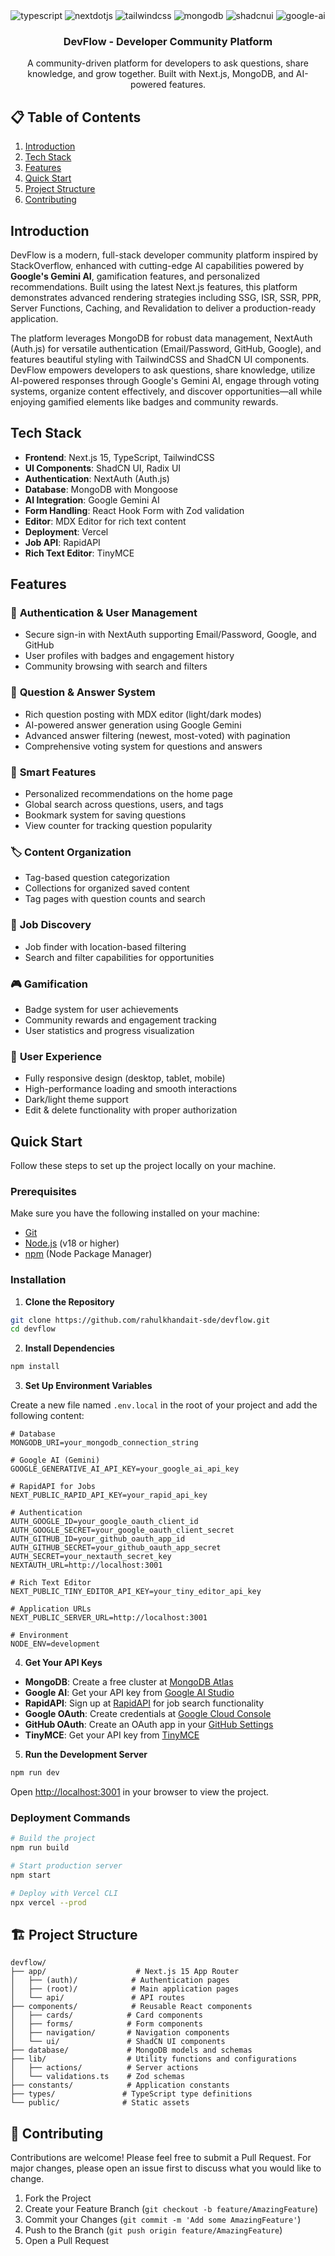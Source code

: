 <div align="center">
    <div>
    <img src="https://img.shields.io/badge/-TypeScript-black?style=for-the-badge&logoColor=white&logo=typescript&color=3178C6" alt="typescript" />
    <img src="https://img.shields.io/badge/-Next_JS-black?style=for-the-badge&logoColor=white&logo=nextdotjs&color=000000" alt="nextdotjs" />
    <img src="https://img.shields.io/badge/-Tailwind_CSS-black?style=for-the-badge&logoColor=white&logo=tailwindcss&color=06B6D4" alt="tailwindcss" />
    <img src="https://img.shields.io/badge/-MongoDB-black?style=for-the-badge&logoColor=white&logo=mongodb&color=47A248" alt="mongodb" />
    <img src="https://img.shields.io/badge/-ShadCN_UI-black?style=for-the-badge&logoColor=white&logo=shadcnui&color=000000" alt="shadcnui" />
    <img src="https://img.shields.io/badge/-Google_AI-black?style=for-the-badge&logoColor=white&logo=google&color=4285F4" alt="google-ai" />
  </div>

  <h3 align="center">DevFlow - Developer Community Platform</h3>

   <div align="center">
     A community-driven platform for developers to ask questions, share knowledge, and grow together. Built with Next.js, MongoDB, and AI-powered features.
    </div>
</div>

## 📋 <a name="table">Table of Contents</a>

1. [Introduction](#introduction)
2. [Tech Stack](#tech-stack)
3. [Features](#features)
4. [Quick Start](#quick-start)
5. [Project Structure](#project-structure)
6. [Contributing](#contributing)

## <a name="introduction">Introduction</a>

DevFlow is a modern, full-stack developer community platform inspired by StackOverflow, enhanced with cutting-edge AI capabilities powered by **Google's Gemini AI**, gamification features, and personalized recommendations. Built using the latest Next.js features, this platform demonstrates advanced rendering strategies including SSG, ISR, SSR, PPR, Server Functions, Caching, and Revalidation to deliver a production-ready application.

The platform leverages MongoDB for robust data management, NextAuth (Auth.js) for versatile authentication (Email/Password, GitHub, Google), and features beautiful styling with TailwindCSS and ShadCN UI components. DevFlow empowers developers to ask questions, share knowledge, utilize AI-powered responses through Google's Gemini AI, engage through voting systems, organize content effectively, and discover opportunities—all while enjoying gamified elements like badges and community rewards.

## <a name="tech-stack">Tech Stack</a>

- **Frontend**: Next.js 15, TypeScript, TailwindCSS
- **UI Components**: ShadCN UI, Radix UI
- **Authentication**: NextAuth (Auth.js)
- **Database**: MongoDB with Mongoose
- **AI Integration**: Google Gemini AI
- **Form Handling**: React Hook Form with Zod validation
- **Editor**: MDX Editor for rich text content
- **Deployment**: Vercel
- **Job API**: RapidAPI
- **Rich Text Editor**: TinyMCE

## <a name="features">Features</a>

### 🔐 **Authentication & User Management**

- Secure sign-in with NextAuth supporting Email/Password, Google, and GitHub
- User profiles with badges and engagement history
- Community browsing with search and filters

### 📝 **Question & Answer System**

- Rich question posting with MDX editor (light/dark modes)
- AI-powered answer generation using Google Gemini
- Advanced answer filtering (newest, most-voted) with pagination
- Comprehensive voting system for questions and answers

### 🎯 **Smart Features**

- Personalized recommendations on the home page
- Global search across questions, users, and tags
- Bookmark system for saving questions
- View counter for tracking question popularity

### 🏷️ **Content Organization**

- Tag-based question categorization
- Collections for organized saved content
- Tag pages with question counts and search

### 💼 **Job Discovery**

- Job finder with location-based filtering
- Search and filter capabilities for opportunities

### 🎮 **Gamification**

- Badge system for user achievements
- Community rewards and engagement tracking
- User statistics and progress visualization

### 📱 **User Experience**

- Fully responsive design (desktop, tablet, mobile)
- High-performance loading and smooth interactions
- Dark/light theme support
- Edit & delete functionality with proper authorization

## <a name="quick-start"> Quick Start</a>

Follow these steps to set up the project locally on your machine.

### Prerequisites

Make sure you have the following installed on your machine:

- [Git](https://git-scm.com/)
- [Node.js](https://nodejs.org/en) (v18 or higher)
- [npm](https://www.npmjs.com/) (Node Package Manager)

### Installation

1. **Clone the Repository**

```bash
git clone https://github.com/rahulkhandait-sde/devflow.git
cd devflow
```

2. **Install Dependencies**

```bash
npm install
```

3. **Set Up Environment Variables**

Create a new file named `.env.local` in the root of your project and add the following content:

```env
# Database
MONGODB_URI=your_mongodb_connection_string

# Google AI (Gemini)
GOOGLE_GENERATIVE_AI_API_KEY=your_google_ai_api_key

# RapidAPI for Jobs
NEXT_PUBLIC_RAPID_API_KEY=your_rapid_api_key

# Authentication
AUTH_GOOGLE_ID=your_google_oauth_client_id
AUTH_GOOGLE_SECRET=your_google_oauth_client_secret
AUTH_GITHUB_ID=your_github_oauth_app_id
AUTH_GITHUB_SECRET=your_github_oauth_app_secret
AUTH_SECRET=your_nextauth_secret_key
NEXTAUTH_URL=http://localhost:3001

# Rich Text Editor
NEXT_PUBLIC_TINY_EDITOR_API_KEY=your_tiny_editor_api_key

# Application URLs
NEXT_PUBLIC_SERVER_URL=http://localhost:3001

# Environment
NODE_ENV=development
```

4. **Get Your API Keys**

- **MongoDB**: Create a free cluster at [MongoDB Atlas](https://www.mongodb.com/cloud/atlas)
- **Google AI**: Get your API key from [Google AI Studio](https://aistudio.google.com/)
- **RapidAPI**: Sign up at [RapidAPI](https://rapidapi.com/) for job search functionality
- **Google OAuth**: Create credentials at [Google Cloud Console](https://console.cloud.google.com/)
- **GitHub OAuth**: Create an OAuth app in your [GitHub Settings](https://github.com/settings/developers)
- **TinyMCE**: Get your API key from [TinyMCE](https://www.tiny.cloud/)

5. **Run the Development Server**

```bash
npm run dev
```

Open [http://localhost:3001](http://localhost:3001) in your browser to view the project.

### Deployment Commands

```bash
# Build the project
npm run build

# Start production server
npm start

# Deploy with Vercel CLI
npx vercel --prod
```

## <a name="project-structure">🏗️ Project Structure</a>

```
devflow/
├── app/                    # Next.js 15 App Router
│   ├── (auth)/            # Authentication pages
│   ├── (root)/            # Main application pages
│   └── api/               # API routes
├── components/            # Reusable React components
│   ├── cards/            # Card components
│   ├── forms/            # Form components
│   ├── navigation/       # Navigation components
│   └── ui/               # ShadCN UI components
├── database/             # MongoDB models and schemas
├── lib/                  # Utility functions and configurations
│   ├── actions/          # Server actions
│   └── validations.ts    # Zod schemas
├── constants/            # Application constants
├── types/               # TypeScript type definitions
└── public/              # Static assets
```

## <a name="contributing">🤝 Contributing</a>

Contributions are welcome! Please feel free to submit a Pull Request. For major changes, please open an issue first to discuss what you would like to change.

1. Fork the Project
2. Create your Feature Branch (`git checkout -b feature/AmazingFeature`)
3. Commit your Changes (`git commit -m 'Add some AmazingFeature'`)
4. Push to the Branch (`git push origin feature/AmazingFeature`)
5. Open a Pull Request
